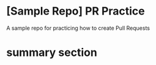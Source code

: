 # [Sample Repo] PR Practice
A sample repo for practicing how to create Pull Requests

# summary section
